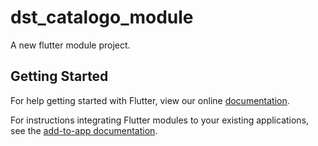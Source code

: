 # dst_catalogo_module

A new flutter module project.

## Getting Started

For help getting started with Flutter, view our online
[documentation](https://flutter.dev/).

For instructions integrating Flutter modules to your existing applications,
see the [add-to-app documentation](https://flutter.dev/docs/development/add-to-app).
